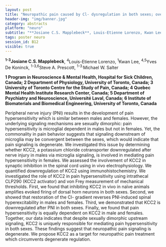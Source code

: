 ```yaml
---
layout: post
title: "Neuropathic pain caused by Cl- dysregulation in both sexes; overcoming degenerate regulation by targeting KCC2"
header-img: "img/banner.jpg"
category: abstracts
platform: "neuro"
subtitle: "**Josiane C.S. Mapplebeck**, Louis-Etienne Lorenzo, Kwan Lee, Yves De Koninck, Steve A. Prescott, Michael W. Salter"
tags: poster neuro
session_id: B12
visible: true
---
```

**<sup>1-3</sup>Josiane C.S. Mapplebeck**, <sup>4</sup>Louis-Etienne Lorenzo, <sup>1</sup>Kwan Lee, <sup>4,5</sup>Yves De Koninck, <sup>1-3,6</sup>Steve A. Prescott, <sup>1-3.</sup>Michael W. Salter

__1 Program in Neuroscience & Mental Health, Hospital for Sick Children, Canada; 2 Department of Physiology, University of Toronto, Canada; 3 University of Toronto Centre for the Study of Pain, Canada; 4 Quebec Mental Health Institute Research Center, Canada; 5 Department of Psychiatry and Neuroscience, Université Laval, Canada; 6 Institute of Biomaterials and Biomedical Engineering, University of Toronto, Canada__

Peripheral nerve injury (PNI) results in the development of pain hypersensitivity which is similar between males and females. However, the underlying signaling mechanisms are sexually dimorphic: pain hypersensitivity is microglial dependent in males but not in females. Yet, the commonality in pain behavior suggests that signaling downstream of microglia may be convergent between the sexes, which would indicate that pain signaling is degenerate. We investigated this issue by determining whether KCC2, a potassium chloride cotransporter downregulated after nerve injury in males via microglia signaling, is involved in mediating pain hypersensitivity in females.  We assessed the involvement of KCC2 in synaptic inhibition in the spinal cord using in vivo electrophysiology. We quantified downregulation of KCC2 using immunohistochemistry. We investigated the role of KCC2 in pain hypersensitivity using intrathecal CLP290 (KCC2 activator) and von Frey measurement of mechanical thresholds. First, we found that inhibiting KCC2 in vivo in naïve animals amplifies evoked firing of dorsal horn neurons in both sexes. Second, we showed that restoration of the Cl- gradient reverses PNI-induced spinal hyperexcitability in males and females. Third, we demonstrated that KCC2 is downregulated after PNI in both sexes. Finally, we found that pain hypersensitivity is equally dependent on KCC2 in male and females. Together, our data indicates that despite sexually dimorphic upstream signaling, KCC2 is uniquely responsible for mediating pain hypersensitivity in both sexes. These findings suggest that neuropathic pain signaling is degenerate. We propose KCC2 as a target for neuropathic pain treatment which circumvents degenerate regulation.
